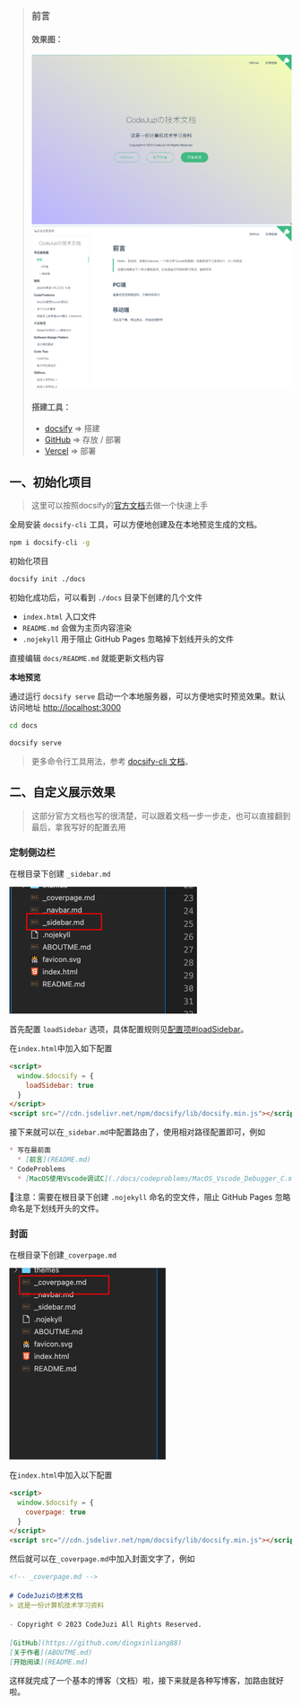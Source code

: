 > ### 前言
>
> #### 效果图：
>
> <img src="./assets/image-20230427202657054.png" alt="image-20230427202657054" style="zoom:50%;" />
>
> <img src="assets/image-20230427202730183.png" alt="image-20230427202730183" style="zoom:50%;" />
>
> 
>
> #### 搭建工具：
>
> - [docsify](https://docsify.js.org/#/zh-cn/) => 搭建
> - [GitHub](https://github.com) => 存放 / 部署
> - [Vercel](https://vercel.com/) => 部署

## 一、初始化项目

> 这里可以按照docsify的[官方文档](https://docsify.js.org/#/zh-cn/quickstart)去做一个快速上手

全局安装 `docsify-cli` 工具，可以方便地创建及在本地预览生成的文档。

```bash
npm i docsify-cli -g
```

初始化项目

```bash
docsify init ./docs
```

初始化成功后，可以看到 `./docs` 目录下创建的几个文件

- `index.html` 入口文件
- `README.md` 会做为主页内容渲染
- `.nojekyll` 用于阻止 GitHub Pages 忽略掉下划线开头的文件

直接编辑 `docs/README.md` 就能更新文档内容



**本地预览**

通过运行 `docsify serve` 启动一个本地服务器，可以方便地实时预览效果。默认访问地址 [http://localhost:3000](http://localhost:3000/) 

```bash
cd docs
```

```bash
docsify serve
```

> 更多命令行工具用法，参考 [docsify-cli 文档](https://github.com/docsifyjs/docsify-cli)。



## 二、自定义展示效果

> 这部分官方文档也写的很清楚，可以跟着文档一步一步走，也可以直接翻到最后，拿我写好的配置去用

### 定制侧边栏

在根目录下创建 `_sidebar.md`

<img src="assets/image-20230427203806662.png" alt="image-20230427203806662" style="zoom:50%;" />

首先配置 `loadSidebar` 选项，具体配置规则见[配置项#loadSidebar](https://docsify.js.org/#/zh-cn/configuration?id=loadsidebar)。

在`index.html`中加入如下配置

```html
<script>
  window.$docsify = {
    loadSidebar: true
  }
</script>
<script src="//cdn.jsdelivr.net/npm/docsify/lib/docsify.min.js"></script>
```

接下来就可以在`_sidebar.md`中配置路由了，使用相对路径配置即可，例如

```markdown
* 写在最前面
  * [前言](README.md)
* CodeProblems
  * [MacOS使用Vscode调试C](./docs/codeproblems/MacOS_Vscode_Debugger_C.md)
```

📢注意：需要在根目录下创建 `.nojekyll` 命名的空文件，阻止 GitHub Pages 忽略命名是下划线开头的文件。



### 封面

在根目录下创建`_coverpage.md`

<img src="assets/image-20230427205948054.png" alt="image-20230427205948054" style="zoom:50%;" />

在`index.html`中加入以下配置

```html
<script>
  window.$docsify = {
    coverpage: true
  }
</script>
<script src="//cdn.jsdelivr.net/npm/docsify/lib/docsify.min.js"></script>
```

然后就可以在`_coverpage.md`中加入封面文字了，例如

```markdown
<!-- _coverpage.md -->

# CodeJuziの技术文档
> 这是一份计算机技术学习资料

- Copyright © 2023 CodeJuzi All Rights Reserved.

[GitHub](https://github.com/dingxinliang88)
[关于作者](ABOUTME.md)
[开始阅读](README.md)
```



这样就完成了一个基本的博客（文档）啦，接下来就是各种写博客，加路由就好啦。

